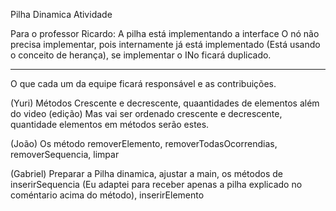 Pilha Dinamica Atividade

Para o professor Ricardo:
A pilha está implementando a interface
O nó não precisa implementar, pois internamente já está implementado
(Está usando o conceito de herança), se implementar o INo ficará duplicado.

---
O que cada um da equipe ficará responsável e as contribuições.

(Yuri)
Métodos Crescente e decrescente, quaantidades de elementos além do video (edição)
Mas vai ser ordenado crescente e decrescente, quantidade elementos  em métodos serão estes.


(João)
Os método removerElemento, removerTodasOcorrendias, removerSequencia, limpar

(Gabriel)
Preparar a Pilha dinamica, ajustar a main, os métodos de inserirSequencia (Eu adaptei para receber apenas a pilha explicado no coméntario acima do método), inserirElemento

